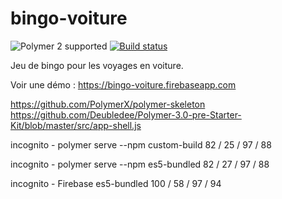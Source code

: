# bingo-voiture

![Polymer 2 supported](https://img.shields.io/badge/Polymer%202-supported-blue.svg)
[![Build status](https://travis-ci.org/javamaniac/bingo-voiture.svg?branch=master)](https://travis-ci.org/javamaniac/bingo-voiture)

Jeu de bingo pour les voyages en voiture.

Voir une démo : https://bingo-voiture.firebaseapp.com


https://github.com/PolymerX/polymer-skeleton
https://github.com/Deubledee/Polymer-3.0-pre-Starter-Kit/blob/master/src/app-shell.js

incognito - polymer serve --npm
custom-build
82 / 25 / 97 / 88

incognito - polymer serve --npm
es5-bundled
82 / 27 / 97 / 88

incognito - Firebase
es5-bundled
100 / 58 / 97 / 94
